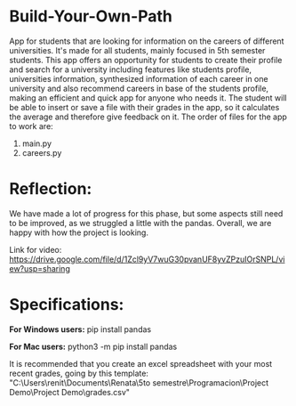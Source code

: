 # Build-Your-Own-Path
App for students that are looking for information on the careers of different universities. It's made for all students, mainly focused in 5th semester students.
This app offers an opportunity for students to create their profile and search for a university including features like students profile, universities information, synthesized information of each career in one university and also recommend careers in base of the students profile, making an efficient and quick app for anyone who needs it. The student will be able to insert or save a file with their grades in the app, so it calculates the average and therefore give feedback on it. 
The order of files for the app to work are: 
1. main.py
2. careers.py

# Reflection: 
We have made a lot of progress for this phase, but some aspects still need to be improved, as we struggled a little with the pandas. Overall, we are happy with how the project is looking.

Link for video: https://drive.google.com/file/d/1Zcl9yV7wuG30pvanUF8yvZPzuIOrSNPL/view?usp=sharing

# Specifications: 
**For Windows users:**
pip install pandas

**For Mac users:**
python3 -m pip install pandas

It is recommended that you create an excel spreadsheet with your most recent grades, going by this template:
"C:\Users\renit\Documents\Renata\5to semestre\Programacion\Project Demo\Project Demo\grades.csv" 
